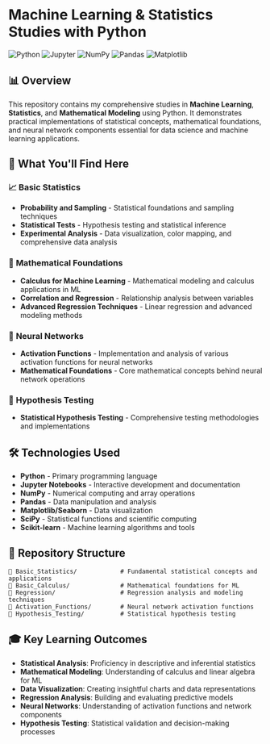 # Machine Learning & Statistics Studies with Python

<img src="https://img.shields.io/badge/Python-3776AB?style=for-the-badge&logo=python&logoColor=white" alt="Python"> <img src="https://img.shields.io/badge/Jupyter-F37626?style=for-the-badge&logo=jupyter&logoColor=white" alt="Jupyter"> <img src="https://img.shields.io/badge/NumPy-013243?style=for-the-badge&logo=numpy&logoColor=white" alt="NumPy"> <img src="https://img.shields.io/badge/Pandas-150458?style=for-the-badge&logo=pandas&logoColor=white" alt="Pandas"> <img src="https://img.shields.io/badge/Matplotlib-11557c?style=for-the-badge&logo=python&logoColor=white" alt="Matplotlib">

## 📊 Overview

This repository contains my comprehensive studies in **Machine Learning**, **Statistics**, and **Mathematical Modeling** using Python. It demonstrates practical implementations of statistical concepts, mathematical foundations, and neural network components essential for data science and machine learning applications.

## 🎯 What You'll Find Here

### 📈 **Basic Statistics**
- **Probability and Sampling** - Statistical foundations and sampling techniques
- **Statistical Tests** - Hypothesis testing and statistical inference
- **Experimental Analysis** - Data visualization, color mapping, and comprehensive data analysis

### 🧮 **Mathematical Foundations**
- **Calculus for Machine Learning** - Mathematical modeling and calculus applications in ML
- **Correlation and Regression** - Relationship analysis between variables
- **Advanced Regression Techniques** - Linear regression and advanced modeling methods

### 🧠 **Neural Networks**
- **Activation Functions** - Implementation and analysis of various activation functions for neural networks
- **Mathematical Foundations** - Core mathematical concepts behind neural network operations

### 🔬 **Hypothesis Testing**
- **Statistical Hypothesis Testing** - Comprehensive testing methodologies and implementations

## 🛠️ Technologies Used

- **Python** - Primary programming language
- **Jupyter Notebooks** - Interactive development and documentation
- **NumPy** - Numerical computing and array operations
- **Pandas** - Data manipulation and analysis
- **Matplotlib/Seaborn** - Data visualization
- **SciPy** - Statistical functions and scientific computing
- **Scikit-learn** - Machine learning algorithms and tools

## 📂 Repository Structure

```
📁 Basic_Statistics/            # Fundamental statistical concepts and applications
📁 Basic_Calculus/              # Mathematical foundations for ML
📁 Regression/                  # Regression analysis and modeling techniques
📁 Activation_Functions/        # Neural network activation functions
📁 Hypothesis_Testing/          # Statistical hypothesis testing
```

## 🎓 Key Learning Outcomes

- **Statistical Analysis**: Proficiency in descriptive and inferential statistics
- **Mathematical Modeling**: Understanding of calculus and linear algebra for ML
- **Data Visualization**: Creating insightful charts and data representations
- **Regression Analysis**: Building and evaluating predictive models
- **Neural Networks**: Understanding of activation functions and network components
- **Hypothesis Testing**: Statistical validation and decision-making processes

